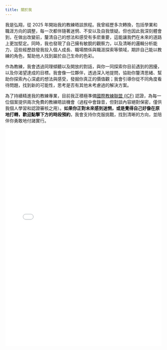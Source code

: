 ```yaml
---
title: 關於我
---
```


我是弘翔，從 2025 年開始我的教練晤談旅程。我曾經歷多次轉換，包括學業和職涯方向的調整，每一次都伴隨著迷惘、不安以及自我懷疑。但也因此我深刻體會到，在做出改變前，釐清自己的想法和感受有多麽重要，這能讓我們在未來的道路上更加堅定。同時，我也發現了自己擁有敏銳的觀察力，以及清晰的邏輯分析能力，這些經歷啟發我投入個人成長、職場關係與職涯探索等領域，期許自己能以教練的角色，幫助他人找到屬於自己生命的色彩。

作為教練，我會透過同理傾聽以及開放的對話，與你一同探索你目前遇到的困擾，以及你渴望達成的目標。我會像一位夥伴，透過深入地提問，協助你釐清思緒、幫助你探索內心深處的想法與感受，發掘你真正的價值觀；我會引導你從不同角度看待問題，找到新的可能性，思考是否有其他未考慮過的解決方案。

為了持續精進我的教練專業，目前我正積極準備[國際教練聯盟 (ICF)](https://icftaiwan.org/) 認證，為每一位個案提供兩次免費的教練晤談機會（過程中會錄音，但對談內容絕對保密，僅供我個人學習和認證審核之用）。**如果你正對未來感到迷惘，或是覺得自己好像在原地打轉，歡迎點擊下方的時段預約**，我會支持你克服挑戰，找到清晰的方向，並陪伴你勇敢地付諸實行。

<iframe src="./cal-widget.html" width="100%" height="700px" style="border: none"></iframe>

